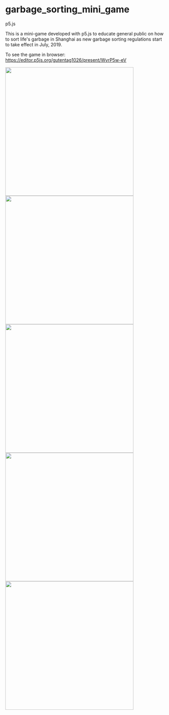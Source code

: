 # garbage_sorting_mini_game
p5.js

This is a mini-game developed with p5.js to educate general public on how to sort life's garbage in Shanghai as new garbage sorting regulations start to take effect in July, 2019.

To see the game in browser: https://editor.p5js.org/gutentag1026/present/WvrP5w-eV 


<image src="https://github.com/gutentag1026/garbage_sorting_mini_game/blob/master/power.png" height="400">
  </br>
<image src="https://github.com/gutentag1026/garbage_sorting_mini_game/blob/master/expired%20medicine.png" height="400">
    </br>
<image src="https://github.com/gutentag1026/garbage_sorting_mini_game/blob/master/nuts.png" height="400">
    </br>
<image src="https://github.com/gutentag1026/garbage_sorting_mini_game/blob/master/plastic.png" height="400">
<image src="https://github.com/gutentag1026/garbage_sorting_mini_game/blob/master/result_page.png" height= "400">
